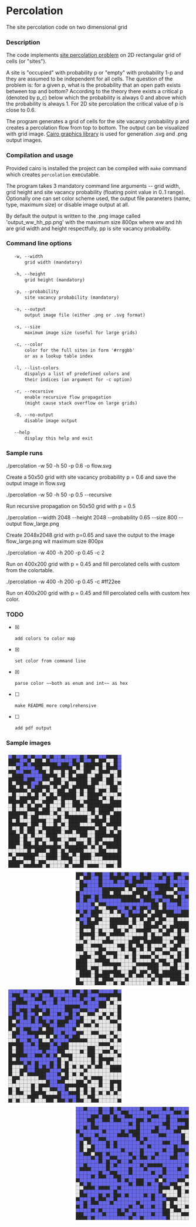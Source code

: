 # Percolation
The site percolation code on two dimensional grid


### Description

The code implements [site percolation problem](https://en.wikipedia.org/wiki/Percolation_theory) 
on 2D rectangular grid of cells (or "sites").

A site is "occupied" with probability p or "empty" with probability 1-p and they are assumed to be independent
for all cells. The question of the problem is: 
for a given p, what is the probability that an open path exists between top and bottom?
According to the theory there exists a critical p (denoted by p_c) below which the probability is always 0 
and above which the probability is always 1. For 2D site percolation the critical value of p is close to 0.6.

The program generates a grid of cells for the site vacancy probability p and creates a percolation flow
from top to bottom. The output can be visualized with grid image.
[Cairo graphics library](https://www.cairographics.org) is used for generation .svg and .png output images.


### Compilation and usage

Provided cairo is installed the project can be compiled with `make` command
which creates `percolation` executable.

The program takes 3 mandatory command line arguments -- grid width, grid height and
site vacancy probability (floating point value in 0..1 range). Optionally one can
set color scheme used, the output file paraneters (name, type, maximum size) or disable
image output at all.

By default the output is written to the .png image called 'output_ww_hh_pp.png' with
the maximum size 800px where ww and hh are grid width and height respectfully, pp is
site vacancy probability.


### Command line options

       -w, --width                                   
           grid width (mandatory)                              
                                                     
       -h, --height                                  
           grid height (mandatory)                             
                                                     
       -p, --probability                             
           site vacancy probability (mandatory)            
                                                     
       -o, --output                                  
           output image file (either .png or .svg format)     
                                                     
       -s, --size                                    
           maximum image size (useful for large grids)                      
                                                     
       -c, --color                                   
           color for the full sites in form '#rrggbb'
           or as a lookup table index                
                                                     
       -l, --list-colors                             
           dispalys a list of predefined colors and  
           their indices (an argument for -c option) 
                                                     
       -r, --recursive                               
           enable recursive flow propagation 
           (might cause stack overflow on large grids)     
                                                     
       -O, --no-output                               
           disable image output                      
                                                     
       --help                                        
           display this help and exit                


### Sample runs

./percolation -w 50 -h 50 -p 0.6 -o flow.svg

Create a 50x50 grid with site vacancy probability p = 0.6 and 
save the output image in flow.svg


./percolation -w 50 -h 50 -p 0.5 --recursive

Run recursive propagation on 50x50 grid with p = 0.5


./percolation --width 2048 --height 2048 --probability 0.65 --size 800 --output flow_large.png

Create 2048x2048 grid with p=0.65 and save the output to the image flow_large.png wit maximum size 800px


./percolation -w 400 -h 200 -p 0.45 -c 2

Run on 400x200 grid with p = 0.45 and fill percolated cells with custom from the colortable.


./percolation -w 400 -h 200 -p 0.45 -c #ff22ee

Run on 400x200 grid with p = 0.45 and fill percolated cells with custom hex color.


### TODO

* [x]     add colors to color map
* [x]     set color from command line
* [x]     parse color ~~both as enum and int~~ as hex
* [ ]     make README more complrehensive
* [ ]     add pdf output


### Sample images

<a><img src="data/img_p40.png" align="left"  height="320" alt="p = 0.4" ></a>
<a><img src="data/img_p50.png" align="right" height="320" alt="p = 0.5" ></a>
<a><img src="data/img_p60.png" align="left"  height="320" alt="p = 0.6" ></a>
<a><img src="data/img_p70.png" align="right" height="320" alt="p = 0.7" ></a>



